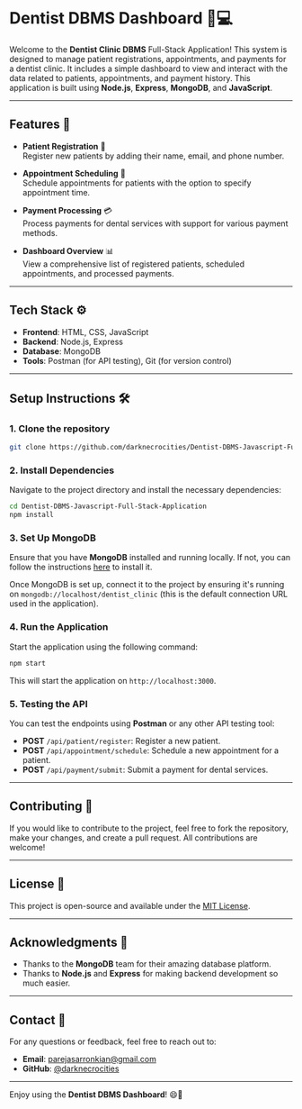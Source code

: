 
# Dentist DBMS Dashboard 🦷💻

Welcome to the **Dentist Clinic DBMS** Full-Stack Application! This system is designed to manage patient registrations, appointments, and payments for a dentist clinic. It includes a simple dashboard to view and interact with the data related to patients, appointments, and payment history. This application is built using **Node.js**, **Express**, **MongoDB**, and **JavaScript**.

---

## Features 🚀

- **Patient Registration** 📝  
  Register new patients by adding their name, email, and phone number.

- **Appointment Scheduling** 📅  
  Schedule appointments for patients with the option to specify appointment time.

- **Payment Processing** 💳  
  Process payments for dental services with support for various payment methods.

- **Dashboard Overview** 📊  
  View a comprehensive list of registered patients, scheduled appointments, and processed payments.

---

## Tech Stack ⚙️

- **Frontend**: HTML, CSS, JavaScript
- **Backend**: Node.js, Express
- **Database**: MongoDB
- **Tools**: Postman (for API testing), Git (for version control)

---

## Setup Instructions 🛠️

### 1. Clone the repository

```bash
git clone https://github.com/darknecrocities/Dentist-DBMS-Javascript-Full-Stack-Application-.git
```

### 2. Install Dependencies

Navigate to the project directory and install the necessary dependencies:

```bash
cd Dentist-DBMS-Javascript-Full-Stack-Application
npm install
```

### 3. Set Up MongoDB

Ensure that you have **MongoDB** installed and running locally. If not, you can follow the instructions [here](https://www.mongodb.com/try/download/community) to install it.

Once MongoDB is set up, connect it to the project by ensuring it's running on `mongodb://localhost/dentist_clinic` (this is the default connection URL used in the application).

### 4. Run the Application

Start the application using the following command:

```bash
npm start
```

This will start the application on `http://localhost:3000`.

### 5. Testing the API

You can test the endpoints using **Postman** or any other API testing tool:

- **POST** `/api/patient/register`: Register a new patient.
- **POST** `/api/appointment/schedule`: Schedule a new appointment for a patient.
- **POST** `/api/payment/submit`: Submit a payment for dental services.

---

## Contributing 🤝

If you would like to contribute to the project, feel free to fork the repository, make your changes, and create a pull request. All contributions are welcome!

---

## License 📜

This project is open-source and available under the [MIT License](LICENSE).

---

## Acknowledgments 🙏

- Thanks to the **MongoDB** team for their amazing database platform.
- Thanks to **Node.js** and **Express** for making backend development so much easier.

---

## Contact 💬

For any questions or feedback, feel free to reach out to:

- **Email**: parejasarronkian@gmail.com
- **GitHub**: [@darknecrocities](https://github.com/darknecrocities)

---

Enjoy using the **Dentist DBMS Dashboard**! 😄🦷
